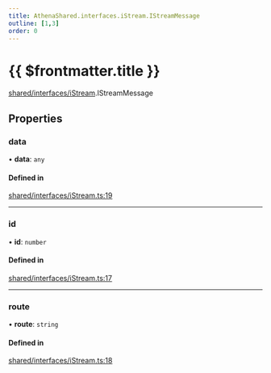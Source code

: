 ```yaml
---
title: AthenaShared.interfaces.iStream.IStreamMessage
outline: [1,3]
order: 0
---
```


# {{ $frontmatter.title }}


[shared/interfaces/iStream](../modules/shared_interfaces_iStream.md).IStreamMessage

## Properties

### data

• **data**: `any`

#### Defined in

[shared/interfaces/iStream.ts:19](https://github.com/Stuyk/altv-athena/blob/0a4b65e/src/core/shared/interfaces/iStream.ts#L19)

___

### id

• **id**: `number`

#### Defined in

[shared/interfaces/iStream.ts:17](https://github.com/Stuyk/altv-athena/blob/0a4b65e/src/core/shared/interfaces/iStream.ts#L17)

___

### route

• **route**: `string`

#### Defined in

[shared/interfaces/iStream.ts:18](https://github.com/Stuyk/altv-athena/blob/0a4b65e/src/core/shared/interfaces/iStream.ts#L18)
